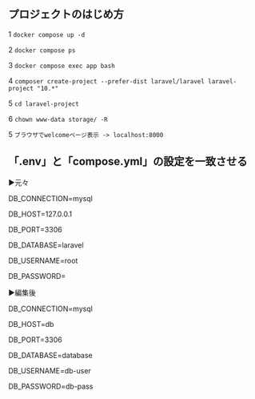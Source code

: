 ## プロジェクトのはじめ方

1 `docker compose up -d`

2 `docker compose ps`

3 `docker compose exec app bash`

4 `composer create-project --prefer-dist laravel/laravel laravel-project "10.*"`

5 `cd laravel-project`

6 `chown www-data storage/ -R`

5 `ブラウザでwelcomeページ表示 -> localhost:8000`



## 「.env」と「compose.yml」の設定を一致させる

▶︎元々

DB_CONNECTION=mysql

DB_HOST=127.0.0.1

DB_PORT=3306

DB_DATABASE=laravel

DB_USERNAME=root

DB_PASSWORD=


▶︎編集後

DB_CONNECTION=mysql

DB_HOST=db

DB_PORT=3306

DB_DATABASE=database

DB_USERNAME=db-user

DB_PASSWORD=db-pass
